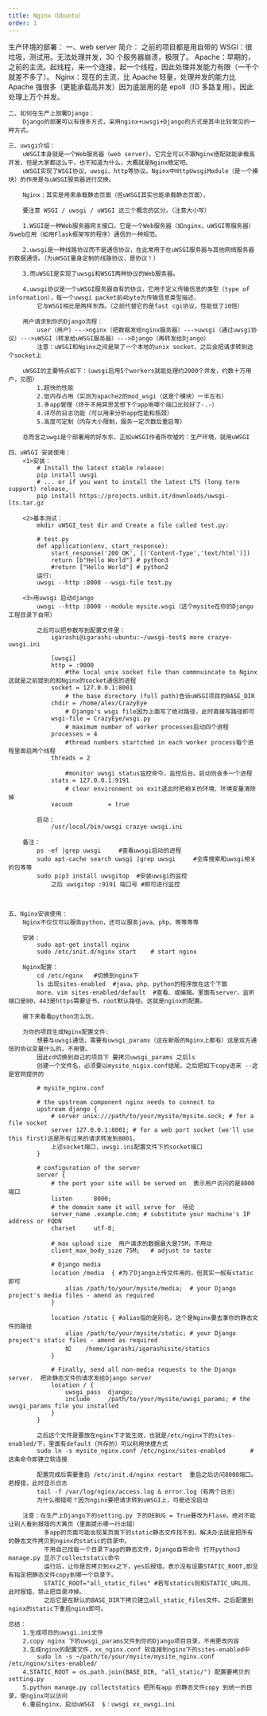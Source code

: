 ```yaml
---
title: Nginx（Ubuntu）
order: 1
---
```


生产环境的部署：
一、web server 简介：
之前的项目都是用自带的 WSGI：很垃圾，测试用。无法处理并发，30 个服务器崩溃，极限了。
Apache：早期的，之前的主流。起线程，来一个连接，起一个线程，因此处理并发能力有限（一千个就差不多了）。
Nginx：现在的主流，比 Apache 轻量，处理并发的能力比 Apache 强很多（更能承载高并发）因为底层用的是 epoll（IO 多路复用）。因此处理上万个并发。

    二、如何在生产上部署Django：
        Django的部署可以有很多方式，采用nginx+uwsgi+Django的方式是其中比较常见的一种方式。

    三、uwsgi介绍：
        uWSGI本身就是一个Web服务器（web server），它完全可以不跟Nginx搭配就能承载高并发，但是大家都这么干，也不知道为什么，大概就是Nginx稳定吧。
        uWSGI实现了WSGI协议、uwsgi、http等协议。Nginx中HttpUwsgiModule（是一个模块）的作用是与uWSGI服务器进行交换。

        Nginx：其实是用来承载静态页面（但uWSGI其实也能承载静态页面），

        要注意 WSGI / uwsgi / uWSGI 这三个概念的区分。（注意大小写）

        1.WSGI是一种Web服务器网关接口。它是一个Web服务器（如nginx，uWSGI等服务器）与web应用（如用Flask框架写的程序）通信的一种规范。

        2.uwsgi是一种线路协议而不是通信协议，在此常用于在uWSGI服务器与其他网络服务器的数据通信。（为uWSGI量身定制的线路协议，是协议！）

        3.而uWSGI是实现了uwsgi和WSGI两种协议的Web服务器。

        4.uwsgi协议是一个uWSGI服务器自有的协议，它用于定义传输信息的类型（type of information），每一个uwsgi packet前4byte为传输信息类型描述，
            它与WSGI相比是两样东西。（之前代替它的是fast cgi协议，性能低了10倍）

        用户请求到你的Django流程：
            user（用户）--->nginx（把数据发给nginx服务器）--->uwsgi（通过uwsgi协议）--->uWSGI（转发给uWSGI服务器）--->Django（再转发给Django）
            注意：uWSGI和Nginx之间是架了一个本地的unix socket，之后会把请求转到这个socket上

        uWSGI的主要特点如下：（uwsgi启用5个workers就能处理约2000个并发，约数十万用户，见图）
            1.超快的性能
            2.低内存占用（实测为apache2的mod_wsgi（这是个模块）一半左右）
            3.多app管理（终于不用冥思苦想下个app用哪个端口比较好了-.-）
            4.详尽的日志功能（可以用来分析app性能和瓶颈）
            5.高度可定制（内存大小限制，服务一定次数后重启等）

        总而言之uwgi是个部署用的好东东，正如uWSGI作者所吹嘘的：生产环境，就用uWSGI

    四、uWSGI 安装使用：
        <1>安装：
            # Install the latest stable release:
            pip install uwsgi
            # ... or if you want to install the latest LTS (long term support) release,
            pip install https://projects.unbit.it/downloads/uwsgi-lts.tar.gz

        <2>基本测试：
            mkdir uWSGI_test dir and Create a file called test.py:

            # test.py
            def application(env, start_response):
                start_response('200 OK', [('Content-Type','text/html')])
                return [b"Hello World"] # python3
                #return ["Hello World"] # python2
            运行:
            uwsgi --http :8000 --wsgi-file test.py

        <3>用uwsgi 启动django
            uwsgi --http :8000 --module mysite.wsgi（这个mysite在你的Django工程目录下自带）

            之后可以把参数写到配置文件里：
                igarashi@igarashi-ubuntu:~/uwsgi-test$ more crazye-uwsgi.ini

                [uwsgi]
                http = :9000
                    #the local unix socket file than commnuincate to Nginx这就是之前提到的和Nginx的socket通信的进程
                socket = 127.0.0.1:8001
                    # the base directory (full path)告诉uWSGI项目的BASE_DIR
                chdir = /home/alex/CrazyEye
                    # Django's wsgi file因为上面写了绝对路径，此时直接写路径即可
                wsgi-file = CrazyEye/wsgi.py
                    # maximum number of worker processes启动四个进程
                processes = 4
                    #thread numbers startched in each worker process每个进程里面启两个线程
                threads = 2

                    #monitor uwsgi status监控命令，监控后台。启动则会多一个进程
                stats = 127.0.0.1:9191
                    # clear environment on exit退出时把相关的环境、环境变量清除掉
                vacuum          = true

            启动：
                /usr/local/bin/uwsgi crazye-uwsgi.ini

        备注：
            ps -ef |grep uwsgi     #查看uwsgi启动的进程
            sudo apt-cache search uwsgi |grep uwsgi     #全库搜索和uwsgi相关的包等等
            sudo pip3 install uwsgitop  #安装uwsgi的监控
                之后 uwsgitop :9191 端口号 #即可进行监控



    五、Nginx安装使用：
        Nginx不仅仅可以服务python，还可以服务java、php、等等等等

        安装：
            sudo apt-get install nginx
            sudo /etc/init.d/nginx start    # start nginx

        Nginx配置：
            cd /etc/nginx   #切换到nginx下
            ls 出现sites-enabled  #java、php、python的程序放在这个下面
            more、vim sites-enabled/default  #查看、或编辑。里面有server，监听端口是80，443是https需要证书，root默认路径。这就是nginx的配置。

        接下来看看python怎么玩.

        为你的项目生成Nginx配置文件:
            想要与uwsgi通信，需要有uwsgi_params（这在新版的Nginx上都有）这是双方通信的协议变量什么的，不用管。
            因此cd切换到自己的项目下 要拷贝uwsgi_params 之后ls
            创建一个文件名，必须要以mysite_nigix.conf结尾。之后把如下copy进来 --这是官网提供的

            # mysite_nginx.conf

            # the upstream component nginx needs to connect to
            upstream django {
                # server unix:///path/to/your/mysite/mysite.sock; # for a file socket
                server 127.0.0.1:8001; # for a web port socket (we'll use this first)这是所有过来的请求转发到8001，
                上述socket端口，uwsgi.ini配置文件下的socket端口
            }

            # configuration of the server
            server {
                # the port your site will be served on  表示用户访问的是8000端口
                listen      8000;
                # the domain name it will serve for  待论
                server_name .example.com; # substitute your machine's IP address or FQDN
                charset     utf-8;

                # max upload size  用户请求的数据最大是75M，不用动
                client_max_body_size 75M;   # adjust to taste

                # Django media
                location /media  { #为了Django上传文件用的，但其实一般有static即可
                    alias /path/to/your/mysite/media;  # your Django project's media files - amend as required
                }

                location /static { #alias指的是别名，这个是Nginx要去拿你的静态文件的路径
                    alias /path/to/your/mysite/static; # your Django project's static files - amend as required
                    如    /home/igarashi/igarashisite/statics
                }

                # Finally, send all non-media requests to the Django server.  把非静态文件的请求发给Django server
                location / {
                    uwsgi_pass  django;
                    include     /path/to/your/mysite/uwsgi_params; # the uwsgi_params file you installed
                }
            }

            之后这个文件是要放在nginx下才能生效，也就是/etc/nginx下的sites-enabled/下，里面有default（共存的）可以利用快捷方式
            sudo ln -s mysite_nginx.conf /etc/nginx/sites-enabled       #这条命令即建立软连接

            配置完成后需要重启 /etc/init.d/nginx restart  重启之后访问8000端口。若报错，此时显示日志
            tail -f /var/log/nginx/access.log & error.log（有两个日志）
            为什么报错呢？因为nginx要把请求转到uWSGI上，可是还没启动

        注意：在生产上Django下的setting.py 下的DEBUG = True要改为Flase。绝对不能让别人看到报错的大黄页（里面提示哪一行出错）
              多app的页面可能出现某页面下的static静态文件找不到，解决办法就是把所有的静态文件拷贝到nginx的static的目录中。
              不用自己找每一个目录下app的静态文件，Django自带命令 打开python3 manage.py 显示了collectstatic命令
              运行后，让你是否拷贝到xx之下，yes后报错，表示没有设置STATIC_ROOT,即没有指定把静态文件copy到哪一个目录下。
              STATIC_ROOT="all_static_files" #若写statics则和STATIC_URL同，此时报错，禁止把目录冲掉。
              之后它是在默认的BASE_DIR下拷贝建立all_static_files文件。之后配置到nginx的static下重启nginx即可。

    总结：
        1.生成项目的uwsgi.ini文件
        2.copy nginx 下的uwsgi_params文件到你的Django项目目录，不用更改内容
        3.生成nginx的配置文件，xx_nginx.conf 软连接到nginx下的sites-enabled中
            sudo ln -s ~/path/to/your/mysite/mysite_nginx.conf /etc/nginx/sites-enabled/
        4.STATIC_ROOT = os.path.join(BASE_DIR, "all_static/") 配置要拷贝的setting.py
        5.python manage.py collectstatics 把所有app 的静态文件copy 到统一的目录，使nginx可以访问
        6.重启nginx，启动uWSGI  $：uwsgi xx_uwsgi.ini
